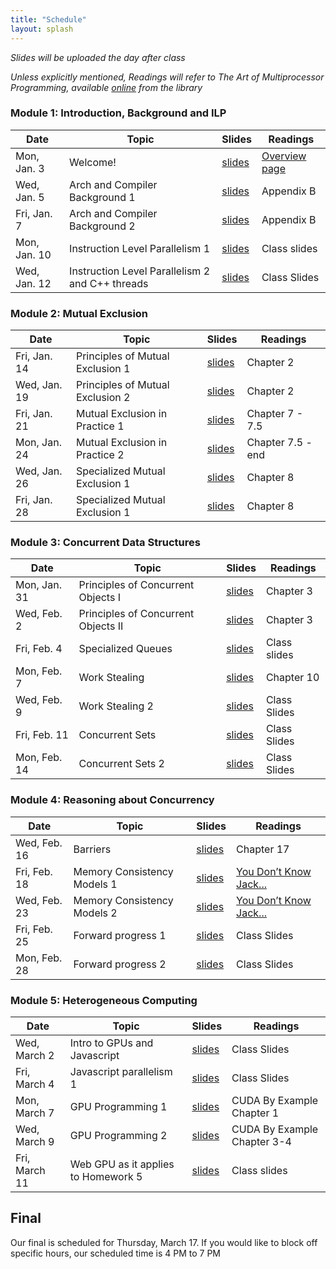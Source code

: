 ```yaml
---
title: "Schedule"
layout: splash
---
```


_Slides will be uploaded the day after class_

_Unless explicitly mentioned, Readings will refer to The Art of Multiprocessor Programming, available [online](https://ucsc.primo.exlibrisgroup.com/permalink/01CDL_SCR_INST/15r5l0d/alma9914804965806531) from the library_

### Module 1: Introduction, Background and ILP

| Date             | Topic    | Slides |   Readings
|------------------|----------|--------|----------------
| Mon, Jan. 3      | Welcome!                        |  [slides](lectures/CSE113Jan3_wi2022.pdf)  | [Overview page](https://sorensenucsc.github.io/CSE113-wi2022/overview.html)
| Wed, Jan. 5      | Arch and Compiler Background 1  |  [slides](lectures/CSE113Jan5_wi2022.pdf)  | Appendix B
| Fri, Jan. 7      | Arch and Compiler Background 2  |  [slides](lectures/CSE113Jan7_wi2022.pdf)  | Appendix B
| Mon, Jan. 10     | Instruction Level Parallelism 1  |  [slides](lectures/CSE113Jan10_wi2022.pdf) | Class slides
| Wed, Jan. 12     | Instruction Level Parallelism 2 and C++ threads  | [slides](lectures/CSE113Jan12_wi2022.pdf) | Class Slides

### Module 2: Mutual Exclusion

| Date             | Topic    | Slides |   Readings
|------------------|----------|--------|----------------
| Fri, Jan. 14     | Principles of Mutual Exclusion 1  | [slides](lectures/CSE113Jan14_wi2022.pdf) | Chapter 2
| Wed, Jan. 19     | Principles of Mutual Exclusion 2  | [slides](lectures/CSE113Jan19_wi2022.pdf) | Chapter 2
| Fri, Jan. 21     | Mutual Exclusion in Practice 1    | [slides](lectures/CSE113Jan21_wi2022.pdf) | Chapter 7 - 7.5
| Mon, Jan. 24     | Mutual Exclusion in Practice 2    | [slides](lectures/CSE113Jan24_wi2022.pdf) | Chapter 7.5 - end
| Wed, Jan. 26     | Specialized Mutual Exclusion 1    | [slides](lectures/CSE113Jan26_wi2022.pdf) | Chapter 8
| Fri, Jan. 28     | Specialized Mutual Exclusion 1    | [slides](lectures/CSE113Jan28_wi2022.pdf)| Chapter 8

### Module 3: Concurrent Data Structures

| Date             | Topic    | Slides |   Readings
|------------------|----------|--------|----------------
| Mon, Jan. 31     | Principles of Concurrent Objects I   | [slides](lectures/CSE113Jan31_wi2022.pdf) | Chapter 3
| Wed, Feb. 2      | Principles of Concurrent Objects II  |  [slides](lectures/CSE113Feb2_wi2022.pdf) | Chapter 3
| Fri, Feb. 4      | Specialized Queues                      |  [slides](lectures/CSE113Feb4_wi2022.pdf) | Class slides
| Mon, Feb. 7      | Work Stealing                       | [slides](lectures/CSE113Feb7_wi2022.pdf) | Chapter 10
| Wed, Feb. 9      |Work Stealing 2           | [slides](lectures/CSE113Feb9_wi2022.pdf)  | Class Slides
| Fri, Feb. 11     | Concurrent Sets                    | [slides](lectures/CSE113Feb11_wi2022.pdf) | Class Slides
| Mon, Feb. 14     |  Concurrent Sets 2   | [slides](lectures/CSE113Feb14_wi2022.pdf) | Class Slides


### Module 4: Reasoning about Concurrency

| Date             | Topic    | Slides |   Readings
|------------------|----------|--------|----------------
| Wed, Feb. 16     |  Barriers                      | [slides](lectures/CSE113Feb16_wi2022.pdf) | Chapter 17
| Fri, Feb. 18     |  Memory Consistency Models 1   |  [slides](lectures/CSE113Feb18_wi2022.pdf)| [You Don’t Know Jack...](https://queue.acm.org/detail.cfm?id=2088916) 
| Wed, Feb. 23     |  Memory Consistency Models 2   |  [slides](lectures/CSE113Feb23_wi2022.pdf)| [You Don’t Know Jack...](https://queue.acm.org/detail.cfm?id=2088916) 
| Fri, Feb. 25     |  Forward progress 1            |  [slides](lectures/CSE113Feb25_wi2022.pdf)| Class Slides
| Mon, Feb. 28     |  Forward progress 2            |  [slides](lectures/CSE113Feb28_wi2022.pdf)| Class Slides


### Module 5: Heterogeneous Computing

| Date             | Topic    | Slides |   Readings
|------------------|----------|--------|----------------
| Wed, March 2     | Intro to GPUs and Javascript  | [slides](lectures/CSE113March2_wi2022.pdf) | Class Slides
| Fri, March 4     | Javascript parallelism 1  |  [slides](lectures/CSE113March4_wi2022.pdf) | Class Slides
| Mon, March 7     | GPU Programming 1         | [slides](lectures/CSE113March7_wi2022.pdf) | CUDA By Example Chapter 1
| Wed, March 9     | GPU Programming 2          | [slides](lectures/CSE113March9_wi2022.pdf) | CUDA By Example Chapter 3-4
| Fri, March 11    | Web GPU as it applies to Homework 5  | [slides](lectures/CSE113March11_wi2022.pdf) | Class slides



## Final

Our final is scheduled for Thursday, March 17. If you would like to block off specific hours, our scheduled time is 4 PM to 7 PM
